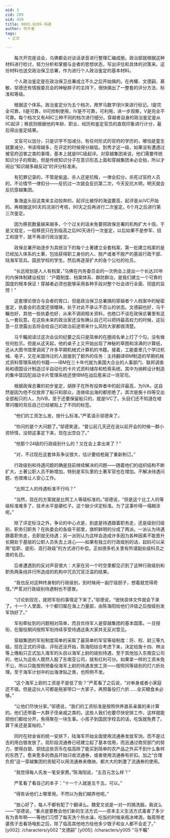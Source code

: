 ```yaml
---
aid: 3
zid: 209
uid: 439
title: 0003.0209-待遇
author: 吹牛者
tags: 
 - 正文

---
```




　　每次开完座谈会，乌佛都会对谈话录音进行整理汇编成册。政治部就根据这种材料进行检讨，努力分析和掌握与会者的思想状态，写出评估和具体的对策来。这份材料也送交政治保卫总署，作为进行个人政治鉴定的基本材料。

　　个人政治鉴定是在政治保卫总署成立不久之后开始搞的。在冉耀、文德嗣、慕敏、邬德还有情报委员会的神秘胖子的主持下，很快搞出了一整套的评分方法、标准和等级。

　　根据这个体系。政治鉴定分为五个档次，用罗马数字Ⅰ到Ⅴ来进行标记。Ⅰ是完全可靠，Ⅱ是可靠，Ⅲ可控制使用，Ⅳ是不可靠，可利用，进一步观察，Ⅴ是完全不可靠。每个档次又有ABC三种不同的档次进行细分。穿越者自身的政治鉴定是从ⅡC起评；移民则根据他的年龄、职业、经历和鉴定官员的直观印象进行计分，最后得出鉴定结果。

　　文盲可以加分，只是识字不加减分。有任何形式的官府的学历的，哪怕是童生就要减分，书读得越多，在评定的时候得分越低。到秀才这一级，如果没有遭遇过被官府迫害之类的事情，基本上就是ⅢC级起评。对穿越集团来说，他们需要传统知识分子的帮助，但是传统知识分子在意识形态上面和穿越集团未必合拍，所以才闹出“知识越多越反动”的评分标准来。

　　有犯罪记录的，不管是偷盗、杀人还是抗租，一律会扣分。杀死过官府人员的，不论情节一律扣分——反抗过一次就会反抗第二次，今天反抗大明，明天就会反抗穿越集团。

　　象海盗头目这类来主动投奔的，起评比被俘的海盗要高，起评是从ⅣC开始的。再根据这90天的况进行考核，90天之后再进行二次鉴定。6个月之后进行第三次鉴定。

　　因为移民数量越来越多，个个过关的话未免要把政保总署的机构扩大十倍。于是又规定，一般移民只在到临高之后90天进行一次鉴定，以后如果不是参军、招工和提干，就不再进行政治鉴定。

　　政保总署开始逐步为其统治下的每个土著建立全套档案，第一批建立档案的是已经加入体系的土著，包括获得职工身份的人、脱产或者不脱产的基层行政干部、陆海军官兵。国民学校的学生。然后再逐渐扩大的各个公社的社员。

　　“长远规划是人人有档案，”乌佛在内务委员会的一次例会上提出一个长达20年的内保体制建设规划：“户籍制度、档案体系、群防群治，是我们建立一个可靠的国度的根本保证！穿越者必须也能够采用各种手段对整个社会进行全面、彻底的监控！”

　　这套理论很合与会者的胃口，但是政治保卫总署搞的穿越者个人档案中的秘密鉴定，执委会的态度还很暧昧，处于对此不承认不否认的状态。文德嗣也好，马千瞩也好，其他一些执委也好，从来不调阅相关资料，也绝口不谈在政保总署里有这么一套玩意。在这些未来的政治家还没有确认自己可以把持最高权力的时候，这玩意一旦泄露出去将会给自己的政治前途带来什么风险大家都很清楚。

　　马千瞩阅读过这次会议的纪要之后只是简单的在圈阅名单上打了个勾，没有做任何批示。但是从这天起，他的桌子上又开始出现了神秘的草图和涂满的计算纸，还从大图书馆里调阅了许多早期机械式计算机的书籍。接着，工能委里几个学过机械、电子，又在米国待过的人就接到了额外的任务：主持翻译IBM制造的早期机械式资料管理系统的书籍——IBM在三十年代就为美国大企业的人事部门、联邦调查局和德国设计制造过半自动化的卡片式资料储存和检索系统。其中为纳粹设计制造的集中营囚犯自动卡片管理系统还使IBM在战后惹来过一场官司。

　　根据政保总署的初步鉴定，胡胖子在所有投奔者中的起评最高，为ⅣA，这自然是因为他不仅放弃了船只和部众，连继续出海的都拒绝了。其次是施十四等交出全部船只的人，为ⅣB，至于还要保留船只的，就是ⅣC了。头目们还不知道在嘘寒问暖的背后自己已经被贴上了不同的标签。

　　“他们的工资怎么发，按什么标准。”严茗请示邬德来了。

　　“你问的是个大问题了。”邬德笑道，“督公前几天还在说以前开会的时候一群小资矫情，没把这事定下来，现在出空白了。”

　　“他那个24级的行政级别什么的？又在会上拿出来了？”

　　“对，不过现在这套体系争议很大，估计要给枪毙了重新制订。”

　　行政级别和待遇问题的确是目前继续解决的问题——随着他们的组织结构不断扩大，土著公职人员不断增加，特别是军队里的土著军官也在增加。不解决待遇问题，也很难让人安心工作。

　　“比照工人的待遇标准不行吗？”

　　“当然，现在的方案就是比照工人等级标准的。”邬德说，“但是这个比工人的等级标准难多了，技术水平是硬杠子。这个缺少评定标准。为了这事吵得一塌糊涂呢。”

　　除了评定标注之外，争论的中心点是，到底是待遇跟着职务走，还是级别归级别，职务归职务？在执委会的各级干部里，旗帜鲜明的分成了两派。一派认为待遇跟着职务走，去职就无待遇；另一派则认为这样会造成许多因为各种因素不能晋升长期处于基层的公职人员失去上进心——如果有独立的行政级别的话，起码可以采用“低职、底衔、高行政级”的方式进行补偿。正如很多机关里有所谓副处级科员之类的名目。

　　后者遭遇到的反对声音很大：大家在另一个时空里都见识到了这种行政级别和职务两条线并行所造成的机构中冗员冗官泛滥的结果。

　　“我也反对这种终身制的行政级别，到时候闹一副厅级厨子，想着就觉得奇怪。”严茗对行政级别待遇制也不感冒。

　　“讨论到现在，就把军衔的事情定下来了。”邬德说，“很快具体文件就会下来了。十一个人里面，十个都归属在海上力量部，由陈海阳给他们评级之后按级别发军饷好了。”

　　军衔牵扯到的问题相对简单，而且优待军人是穿越集团的基本国策。一旦授衔，在服役期间按照军衔持续享受待遇这条大家并无反对意见。

　　穿越集团的军衔制度简单的采取了最简单的军官等级制度：将、校、尉三等九级。现在正式的评级、评衔还没开始，陈海阳综合考虑下来，决定给施十四、林淡等上缴船只正式加入海军的头目以海军上尉的级别待遇，至于其他加入东南亚公司的，他认为这些人既然入股了东南亚公司，就有红利可分。如果拿一样的工资未免不公，所以只能按照预备役海军上尉的待遇发放工资——按照同等级别的打六折处理。至于海军计划中的出海津贴之类，也照例不发。

　　“这个海军上尉的工资是不是低了些？”严茗看了之后说，“对单身或者小家庭还不错。但是这伙人可都是拖家带口一大家子。再预备役打六折……全买粮食未必够。”

　　“让他们尽快分家。”邬德说，“我们的工资标准是按照供养直系亲属的来计算的。他们还带着一大群子侄亲戚之类的。这些人我们也要尽快安排工作，这样就能把他们都给分开，免得聚在一块生事。小孩子到国民学校去的话，吃饭就免费了。算下来还是富裕的。”

　　同时在财金省的统一安排下，陆海军开始全面使用流通券发放军饷，而不是过去的用白银发放了。现阶段流通券已经建立起了基本信用，而且通过商贸部门的努力，使得白银、铜钱这些货币在临高除了能买到简单的农产品之外买不到什么象样的东西了。愈来愈多的商品开始只收流通券，或者使用流通券有折扣。加之“合理负担”这一穿越集团的贡赋可以用流通券来缴纳，都大大的刺激了流通券的使用。

　　“我觉得每人先发一笔安家费。”陈海阳说，“五百元怎么样？”

　　严茗看了看自己的本子：“十一个人就是五千五。可以。”

　　“得告诉他们上哪里用。不然以为我们糊弄他呢。”

　　“放心好了，每人不都有配了个翻译么。魏爱文说是一对一的搞洗脑，我说么——”邬德说，“重点是要教会他们新的生活方式——资本主义生活方式毒害了多少有为青年啊——等他们习惯了每天洗个热水澡，吃饭的时候来瓶冰啤酒，每周带老婆孩子去看场电影之后，除了临高其他地方给他多少银子和女人都不会走了。”
[y002]: /characters/y002 "文德嗣"
[y005]: /characters/y005 "马千瞩"


